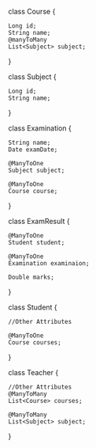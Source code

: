 
class Course {
        
	Long id;
	String name;
	@manyToMany
	List<Subject> subject;
}


class Subject {
	
	Long id;
	String name;
}

class Examination {
	
	String name;
	Date examDate;
	
	@ManyToOne
	Subject subject;
	
	@ManyToOne
	Course course;
	
}

class ExamResult {
	
	@ManyToOne
	Student student;
	
	@ManyToOne
	Examination examinaion;
		
	Double marks;
	
	
}



class Student {

    //Other Attributes

	@ManyToOne
	Course courses;	

}


class Teacher {
	
	//Other Attributes
	@ManyToMany
	List<Course> courses;

	@ManyToMany
	List<Subject> subject;
}
